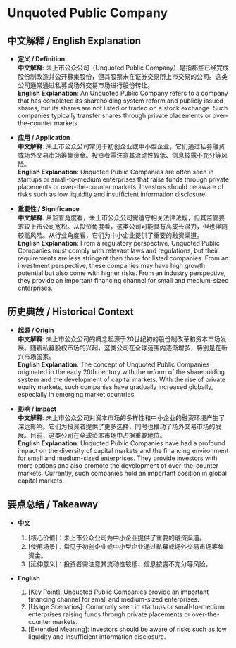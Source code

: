 # Unquoted Public Company

## 中文解释 / English Explanation

* **定义 / Definition**  
  **中文解释**: 未上市公众公司（Unquoted Public Company）是指那些已经完成股份制改造并公开募集股份，但其股票未在证券交易所上市交易的公司。这类公司通常通过私募或场外交易市场进行股份转让。  
  **English Explanation**: An Unquoted Public Company refers to a company that has completed its shareholding system reform and publicly issued shares, but its shares are not listed or traded on a stock exchange. Such companies typically transfer shares through private placements or over-the-counter markets.

* **应用 / Application**  
  **中文解释**: 未上市公众公司常见于初创企业或中小型企业，它们通过私募融资或场外交易市场筹集资金。投资者需注意其流动性较低、信息披露不充分等风险。  
  **English Explanation**: Unquoted Public Companies are often seen in startups or small-to-medium enterprises that raise funds through private placements or over-the-counter markets. Investors should be aware of risks such as low liquidity and insufficient information disclosure.

* **重要性 / Significance**  
  **中文解释**: 从监管角度看，未上市公众公司需遵守相关法律法规，但其监管要求较上市公司宽松。从投资角度看，这类公司可能具有高成长潜力，但也伴随较高风险。从行业角度看，它们为中小企业提供了重要的融资渠道。  
  **English Explanation**: From a regulatory perspective, Unquoted Public Companies must comply with relevant laws and regulations, but their requirements are less stringent than those for listed companies. From an investment perspective, these companies may have high growth potential but also come with higher risks. From an industry perspective, they provide an important financing channel for small and medium-sized enterprises.

## 历史典故 / Historical Context

* **起源 / Origin**  
  **中文解释**: 未上市公众公司的概念起源于20世纪初的股份制改革和资本市场发展。随着私募股权市场的兴起，这类公司在全球范围内逐渐增多，特别是在新兴市场国家。  
  **English Explanation**: The concept of Unquoted Public Companies originated in the early 20th century with the reform of the shareholding system and the development of capital markets. With the rise of private equity markets, such companies have gradually increased globally, especially in emerging market countries.

* **影响 / Impact**  
  **中文解释**: 未上市公众公司对资本市场的多样性和中小企业的融资环境产生了深远影响。它们为投资者提供了更多选择，同时也推动了场外交易市场的发展。目前，这类公司在全球资本市场中占据重要地位。  
  **English Explanation**: Unquoted Public Companies have had a profound impact on the diversity of capital markets and the financing environment for small and medium-sized enterprises. They provide investors with more options and also promote the development of over-the-counter markets. Currently, such companies hold an important position in global capital markets.

## 要点总结 / Takeaway

* **中文**  
  1. [核心价值]：未上市公众公司为中小企业提供了重要的融资渠道。
  2. [使用场景]：常见于初创企业或中小型企业通过私募或场外交易市场筹集资金。
  3. [延伸意义]：投资者需注意其流动性较低、信息披露不充分等风险。

* **English**  
  1. [Key Point]: Unquoted Public Companies provide an important financing channel for small and medium-sized enterprises.
  2. [Usage Scenarios]: Commonly seen in startups or small-to-medium enterprises raising funds through private placements or over-the-counter markets.
  3. [Extended Meaning]: Investors should be aware of risks such as low liquidity and insufficient information disclosure.